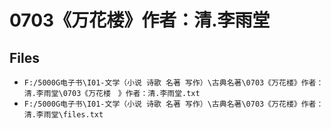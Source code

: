 # 0703《万花楼》作者：清.李雨堂

## Files

- `F:/5000G电子书\I01-文学（小说 诗歌 名著 写作）\古典名著\0703《万花楼》作者：清.李雨堂\0703《万花楼　》作者：清.李雨堂.txt`
- `F:/5000G电子书\I01-文学（小说 诗歌 名著 写作）\古典名著\0703《万花楼》作者：清.李雨堂\files.txt`
